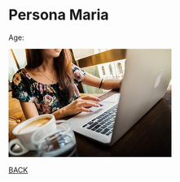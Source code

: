 # Persona Maria
Age:

![Maria](https://github.com/k3larra/commuter/raw/master/images/Maria321.jpg)

[BACK](Readme.md)
